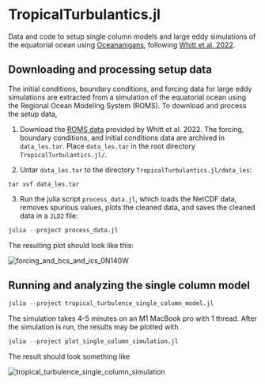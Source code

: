 # TropicalTurbulantics.jl

Data and code to setup single column models and large eddy simulations of the equatorial ocean using [Oceananigans](https://github.com/CliMA/Oceananigans.jl),
following [Whitt et al. 2022](https://journals.ametsoc.org/view/journals/phoc/52/5/JPO-D-21-0153.1.xml).

## Downloading and processing setup data

The initial conditions, boundary conditions, and forcing data for large eddy simulations
are extracted from a simulation of the equatorial ocean using the
Regional Ocean Modeling System (ROMS). To download and process the setup data,

1. Download the [ROMS data](https://figshare.com/ndownloader/files/28415004) provided by Whitt et al. 2022.
   The forcing, boundary conditions, and initial conditions data are archived in `data_les.tar`.
   Place `data_les.tar` in the root directory `TropicalTurbulantics.jl/`.

2. Untar `data_les.tar` to the directory `TropicalTurbulantics.jl/data_les`:

```
tar xvf data_les.tar
```

3. Run the julia script `process_data.jl`, which loads the NetCDF data,
   removes spurious values, plots the cleaned data, and saves the cleaned data
   in a `JLD2` file:

```julia
julia --project process_data.jl
```

The resulting plot should look like this:

![forcing_and_bcs_and_ics_0N140W](https://user-images.githubusercontent.com/15271942/205972330-ec682744-6d2b-46a4-95b2-65df86182f60.png)

## Running and analyzing the single column model

```julia
julia --project tropical_turbulence_single_column_model.jl
```

The simulation takes 4-5 minutes on an M1 MacBook pro with 1 thread.
After the simulation is run, the results may be plotted with


```julia
julia --project plot_single_column_simulation.jl
```

The result should look something like


![tropical_turbulence_single_column_simulation](https://user-images.githubusercontent.com/15271942/205989494-4d3ed378-d238-418f-b459-1eafa13cfe06.png)

